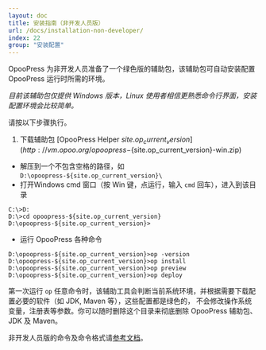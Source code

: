 ```yaml
---
layout: doc
title: 安装指南（非开发人员版）
url: /docs/installation-non-developer/
index: 22
group: "安装配置"
---
```


OpooPress 为非开发人员准备了一个绿色版的辅助包，该辅助包可自动安装配置 OpooPress 运行时所需的环境。

*目前该辅助包仅提供 Windows 版本，Linux 使用者相信更熟悉命令行界面，安装配置环境会比较简单。*

请按以下步骤执行。

1. 下载辅助包 [OpooPress Helper ${site.op_current_version}](http://vm.opoo.org/opoopress-${site.op_current_version}-win.zip)
- 解压到一个不包含空格的路径，如 `D:\opoopress-${site.op_current_version}\`
- 打开Windows cmd 窗口（按 Win 键，点运行，输入 `cmd` 回车），进入到该目录
```
C:\>D:
D:\>cd opoopress-${site.op_current_version}
D:\opoopress-${site.op_current_version}>
```
- 运行 OpooPress 各种命令
```
D:\opoopress-${site.op_current_version}>op -version
D:\opoopress-${site.op_current_version}>op install
D:\opoopress-${site.op_current_version}>op preview
D:\opoopress-${site.op_current_version}>op deploy
```
  第一次运行 `op` 任意命令时，该辅助工具会判断当前系统环境，并根据需要下载配置必要的软件（如 JDK, Maven 等），这些配置都是绿色的，
  不会修改操作系统变量，注册表等参数。你可以随时删除这个目录来彻底删除 OpooPress 辅助包、JDK 及 Maven。


非开发人员版的命令及命令格式请[参考文档](../usage/#commands-for-non-developer)。


